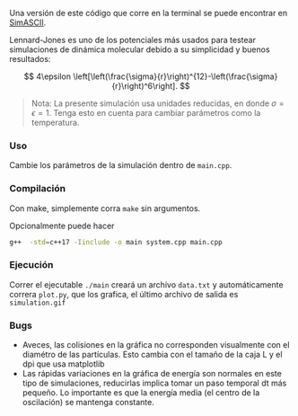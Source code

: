 Una versión de este código que corre en la terminal se puede encontrar en [SimASCII](https://github.com/KevinRestrepo/SimASCII).

Lennard-Jones es uno de los potenciales más usados para testear simulaciones de dinámica molecular debido a su simplicidad y buenos resultados:

$$
4\epsilon \left[\left(\frac{\sigma}{r}\right)^{12}-\left(\frac{\sigma}{r}\right)^6\right].
$$

>Nota: La presente simulación usa unidades reducidas, en donde $\sigma = \epsilon = 1$. Tenga esto en cuenta para cambiar parámetros como la temperatura.
### Uso
Cambie los parámetros de la simulación dentro de `main.cpp`.
### Compilación
Con make, simplemente corra `make` sin argumentos.

Opcionalmente puede hacer 

```sh
g++  -std=c++17 -Iinclude -o main system.cpp main.cpp
```

### Ejecución
Correr el ejecutable `./main` creará un archivo `data.txt` y automáticamente correra `plot.py`, que los grafica, el último archivo de salida es `simulation.gif`

### Bugs
- Aveces, las colisiones en la gráfica no corresponden visualmente con el diamétro de las partículas. Esto cambia con el tamaño de la caja L y el dpi que usa matplotlib
- Las rápidas variaciones en la gráfica de energía son normales en este tipo de simulaciones, reducirlas implica tomar un paso temporal dt más pequeño. Lo importante es que la energía media (el centro de la oscilación) se mantenga constante.